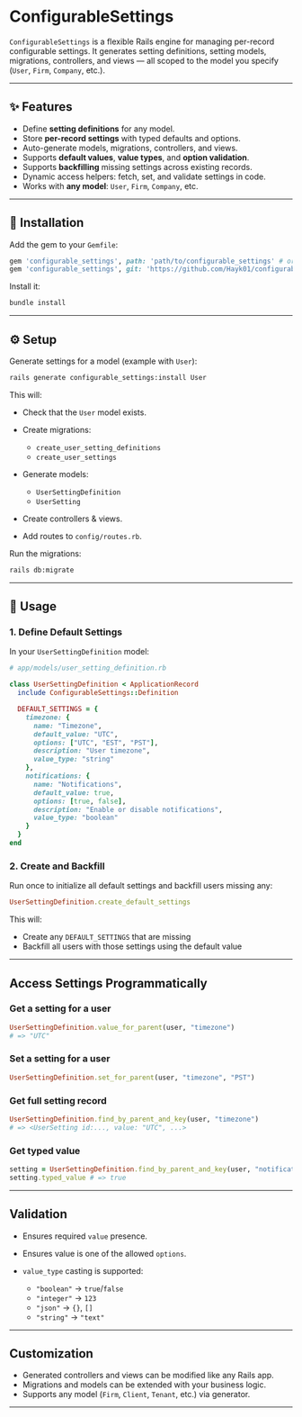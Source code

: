 # ConfigurableSettings

`ConfigurableSettings` is a flexible Rails engine for managing per-record configurable settings. It generates setting definitions, setting models, migrations, controllers, and views — all scoped to the model you specify (`User`, `Firm`, `Company`, etc.).

---

## ✨ Features

- Define **setting definitions** for any model.
- Store **per-record settings** with typed defaults and options.
- Auto-generate models, migrations, controllers, and views.
- Supports **default values**, **value types**, and **option validation**.
- Supports **backfilling** missing settings across existing records.
- Dynamic access helpers: fetch, set, and validate settings in code.
- Works with **any model**: `User`, `Firm`, `Company`, etc.

---

## 💾 Installation

Add the gem to your `Gemfile`:

```ruby
gem 'configurable_settings', path: 'path/to/configurable_settings' # or use git:
gem 'configurable_settings', git: 'https://github.com/Hayk01/configurable_settings.git'
```

Install it:

```bash
bundle install
```

---

## ⚙️ Setup

Generate settings for a model (example with `User`):

```bash
rails generate configurable_settings:install User
```

This will:

- Check that the `User` model exists.
- Create migrations:

  - `create_user_setting_definitions`
  - `create_user_settings`

- Generate models:

  - `UserSettingDefinition`
  - `UserSetting`

- Create controllers & views.
- Add routes to `config/routes.rb`.

Run the migrations:

```bash
rails db:migrate
```

---

## 🚀 Usage

### 1. Define Default Settings

In your `UserSettingDefinition` model:

```ruby
# app/models/user_setting_definition.rb

class UserSettingDefinition < ApplicationRecord
  include ConfigurableSettings::Definition

  DEFAULT_SETTINGS = {
    timezone: {
      name: "Timezone",
      default_value: "UTC",
      options: ["UTC", "EST", "PST"],
      description: "User timezone",
      value_type: "string"
    },
    notifications: {
      name: "Notifications",
      default_value: true,
      options: [true, false],
      description: "Enable or disable notifications",
      value_type: "boolean"
    }
  }
end
```

### 2. Create and Backfill

Run once to initialize all default settings and backfill users missing any:

```ruby
UserSettingDefinition.create_default_settings
```

This will:

- Create any `DEFAULT_SETTINGS` that are missing
- Backfill all users with those settings using the default value

---

## Access Settings Programmatically

### Get a setting for a user

```ruby
UserSettingDefinition.value_for_parent(user, "timezone")
# => "UTC"
```

### Set a setting for a user

```ruby
UserSettingDefinition.set_for_parent(user, "timezone", "PST")
```

### Get full setting record

```ruby
UserSettingDefinition.find_by_parent_and_key(user, "timezone")
# => <UserSetting id:..., value: "UTC", ...>
```

### Get typed value

```ruby
setting = UserSettingDefinition.find_by_parent_and_key(user, "notifications")
setting.typed_value # => true
```

---

## Validation

- Ensures required `value` presence.
- Ensures value is one of the allowed `options`.
- `value_type` casting is supported:

  - `"boolean"` → `true`/`false`
  - `"integer"` → `123`
  - `"json"` → `{}`, `[]`
  - `"string"` → `"text"`

---

## Customization

- Generated controllers and views can be modified like any Rails app.
- Migrations and models can be extended with your business logic.
- Supports any model (`Firm`, `Client`, `Tenant`, etc.) via generator.

---
